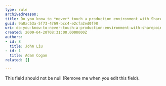 ```yaml
---
type: rule
archivedreason: 
title: Do you know to *never* touch a production environment with SharePoint designer?
guid: 9a0ac53a-5f73-4769-bcc4-e2cfa2ed0f98
uri: do-you-know-to-never-touch-a-production-environment-with-sharepoint-designer
created: 2009-04-20T08:31:00.0000000Z
authors:
- id: 8
  title: John Liu
- id: 1
  title: Adam Cogan
related: []

---
```



This field should not be null (Remove me when you edit this field).
<br><excerpt class='endintro'></excerpt><br>



